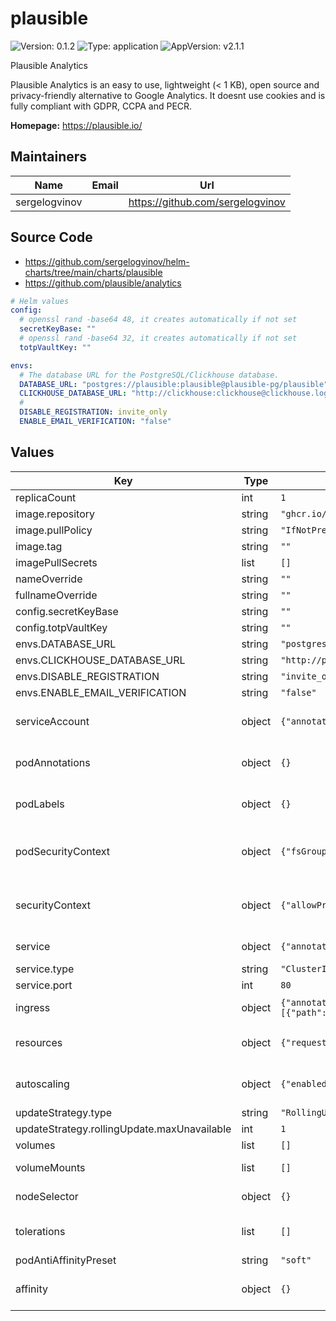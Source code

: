 # plausible

![Version: 0.1.2](https://img.shields.io/badge/Version-0.1.2-informational?style=flat-square) ![Type: application](https://img.shields.io/badge/Type-application-informational?style=flat-square) ![AppVersion: v2.1.1](https://img.shields.io/badge/AppVersion-v2.1.1-informational?style=flat-square)

Plausible Analytics

Plausible Analytics is an easy to use, lightweight (< 1 KB), open source and privacy-friendly alternative to Google Analytics.
It doesnt use cookies and is fully compliant with GDPR, CCPA and PECR.

**Homepage:** <https://plausible.io/>

## Maintainers

| Name | Email | Url |
| ---- | ------ | --- |
| sergelogvinov |  | <https://github.com/sergelogvinov> |

## Source Code

* <https://github.com/sergelogvinov/helm-charts/tree/main/charts/plausible>
* <https://github.com/plausible/analytics>

```yaml
# Helm values
config:
  # openssl rand -base64 48, it creates automatically if not set
  secretKeyBase: ""
  # openssl rand -base64 32, it creates automatically if not set
  totpVaultKey: ""

envs:
  # The database URL for the PostgreSQL/Clickhouse database.
  DATABASE_URL: "postgres://plausible:plausible@plausible-pg/plausible"
  CLICKHOUSE_DATABASE_URL: "http://clickhouse:clickhouse@clickhouse.logs.svc:8123/plausible"
  #
  DISABLE_REGISTRATION: invite_only
  ENABLE_EMAIL_VERIFICATION: "false"
```

## Values

| Key | Type | Default | Description |
|-----|------|---------|-------------|
| replicaCount | int | `1` |  |
| image.repository | string | `"ghcr.io/plausible/community-edition"` |  |
| image.pullPolicy | string | `"IfNotPresent"` |  |
| image.tag | string | `""` |  |
| imagePullSecrets | list | `[]` |  |
| nameOverride | string | `""` |  |
| fullnameOverride | string | `""` |  |
| config.secretKeyBase | string | `""` |  |
| config.totpVaultKey | string | `""` |  |
| envs.DATABASE_URL | string | `"postgres://plausible:plausible@plausible-pg/plausible"` |  |
| envs.CLICKHOUSE_DATABASE_URL | string | `"http://plausible:plausible@clickhouse.logs.svc:8123/plausible"` |  |
| envs.DISABLE_REGISTRATION | string | `"invite_only"` |  |
| envs.ENABLE_EMAIL_VERIFICATION | string | `"false"` |  |
| serviceAccount | object | `{"annotations":{},"automount":true,"create":true,"name":""}` | Pods Service Account. ref: https://kubernetes.io/docs/tasks/configure-pod-container/configure-service-account/ |
| podAnnotations | object | `{}` | Annotations for pod. ref: https://kubernetes.io/docs/concepts/overview/working-with-objects/annotations/ |
| podLabels | object | `{}` | Extra labels for pod. ref: https://kubernetes.io/docs/concepts/overview/working-with-objects/labels/ |
| podSecurityContext | object | `{"fsGroup":999,"fsGroupChangePolicy":"OnRootMismatch","runAsGroup":9999,"runAsNonRoot":true,"runAsUser":9999}` | Pod Security Context. ref: https://kubernetes.io/docs/tasks/configure-pod-container/security-context/#set-the-security-context-for-a-pod |
| securityContext | object | `{"allowPrivilegeEscalation":false,"capabilities":{"drop":["ALL"]},"seccompProfile":{"type":"RuntimeDefault"}}` | Container Security Context. ref: https://kubernetes.io/docs/tasks/configure-pod-container/security-context/#set-the-security-context-for-a-pod |
| service | object | `{"annotations":{},"ipFamilies":["IPv4"],"port":80,"type":"ClusterIP"}` | Service parameters ref: https://kubernetes.io/docs/user-guide/services/ |
| service.type | string | `"ClusterIP"` | service type |
| service.port | int | `80` | service port |
| ingress | object | `{"annotations":{},"className":"","enabled":false,"hosts":[{"host":"chart-example.local","paths":[{"path":"/","pathType":"ImplementationSpecific"}]}],"tls":[]}` | Plausible ingress parameters ref: http://kubernetes.io/docs/user-guide/ingress/ |
| resources | object | `{"requests":{"cpu":"100m","memory":"128Mi"}}` | Resource requests and limits. ref: https://kubernetes.io/docs/user-guide/compute-resources/ |
| autoscaling | object | `{"enabled":false,"maxReplicas":100,"minReplicas":1,"targetCPUUtilizationPercentage":80}` | Horizontal pod autoscaler. ref: https://kubernetes.io/docs/tasks/run-application/horizontal-pod-autoscale/ |
| updateStrategy.type | string | `"RollingUpdate"` |  |
| updateStrategy.rollingUpdate.maxUnavailable | int | `1` |  |
| volumes | list | `[]` | Additional volumes on the output Deployment definition. |
| volumeMounts | list | `[]` | Additional volumeMounts on the output Deployment definition. |
| nodeSelector | object | `{}` | Node labels for pod assignment. ref: https://kubernetes.io/docs/user-guide/node-selection/ |
| tolerations | list | `[]` | Tolerations for pod assignment. ref: https://kubernetes.io/docs/concepts/configuration/taint-and-toleration/ |
| podAntiAffinityPreset | string | `"soft"` | Pod Anti Affinity soft/hard |
| affinity | object | `{}` | Affinity for pod assignment. ref: https://kubernetes.io/docs/concepts/configuration/assign-pod-node/#affinity-and-anti-affinity |
